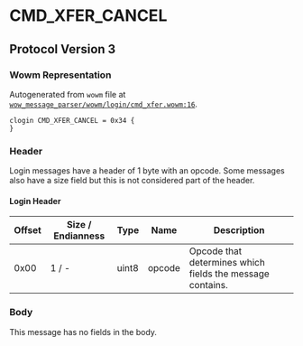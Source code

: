 # CMD_XFER_CANCEL

## Protocol Version 3

### Wowm Representation

Autogenerated from `wowm` file at [`wow_message_parser/wowm/login/cmd_xfer.wowm:16`](https://github.com/gtker/wow_messages/tree/main/wow_message_parser/wowm/login/cmd_xfer.wowm#L16).
```rust,ignore
clogin CMD_XFER_CANCEL = 0x34 {
}
```
### Header

Login messages have a header of 1 byte with an opcode. Some messages also have a size field but this is not considered part of the header.

#### Login Header

| Offset | Size / Endianness | Type   | Name   | Description |
| ------ | ----------------- | ------ | ------ | ----------- |
| 0x00   | 1 / -             | uint8  | opcode | Opcode that determines which fields the message contains.|

### Body

This message has no fields in the body.

